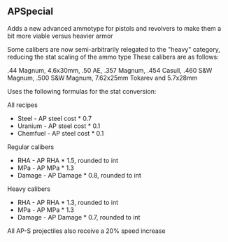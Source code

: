 ## APSpecial

Adds a new advanced ammotype for pistols and revolvers to make them a bit more viable versus heavier armor

Some calibers are now semi-arbitrarily relegated to the "heavy" category, reducing the stat scaling of the ammo type
These calibers are as follows:

.44 Magnum, 4.6x30mm, .50 AE, .357 Magnum, .454 Casull, .460 S&W Magnum, .500 S&W Magnum, 7.62x25mm Tokarev and 5.7x28mm

Uses the following formulas for the stat conversion:

All recipes
- Steel - AP steel cost * 0.7
- Uranium - AP steel cost * 0.1
- Chemfuel - AP steel cost * 0.1

Regular calibers
- RHA - AP RHA * 1.5, rounded to int
- MPa - AP MPa * 1.3
- Damage - AP Damage * 0.8, rounded to int

Heavy calibers
- RHA - AP RHA * 1.3, rounded to int
- MPa - AP MPa * 1.3
- Damage - AP Damage * 0.7, rounded to int

All AP-S projectiles also receive a 20% speed increase
